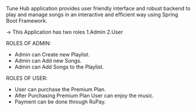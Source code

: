 Tune Hub application provides user friendly interface and robust backend to play and manage songs in an interactive and efficient way using Spring Boot Framework.

-> This Application has two roles 1.Admin 2.User

ROLES OF ADMIN:
  * Admin can Create new Playlist.
  * Admin can Add new Songs.
  * Admin can Add Songs to the Playlist.

ROLES OF USER:
  * User can purchase the Premium Plan.
  * After Purchasing Premium Plan User can enjoy the music.
  * Payment can be done through RuPay.
